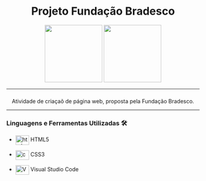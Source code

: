 <div align = "center">
  <h1>Projeto Fundação Bradesco</h1>
  <img width="150px" src="https://cdn-icons-png.flaticon.com/512/5968/5968267.png" />
  <img width="150px" src="https://cdn-icons-png.flaticon.com/512/5968/5968242.png" />
  <hr>
  <h3>
  </div>
  <div align = "center">
  <p>Atividade de  criaçaõ de página web, proposta pela Fundação Bradesco.
  </p>
  </div>

<hr>

### **Linguagens e Ferramentas Utilizadas** 🛠

- <img align="center" alt="html" height="25" width="35" src="https://cdn.jsdelivr.net/gh/devicons/devicon/icons/html5/html5-original.svg"/> HTML5
- <img align="center" alt="css" height="25" width="35" src="https://cdn.jsdelivr.net/gh/devicons/devicon/icons/css3/css3-original.svg"/> CSS3

- <img align="center" alt="Vscode" height="25" width="35" src="https://cdn.jsdelivr.net/gh/devicons/devicon/icons/vscode/vscode-original.svg"/> Visual Studio Code
